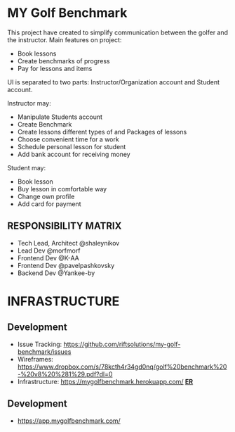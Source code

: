 # MY Golf Benchmark  

This project have created to simplify communication between the golfer and the instructor.
Main features on project:
* Book lessons
* Create benchmarks of progress
* Pay for lessons and items

UI is separated to two parts: Instructor/Organization account and Student account.

Instructor may:
* Manipulate Students account
* Create Benchmark
* Create lessons different types of and Packages of lessons
* Choose convenient time for a work
* Schedule personal lesson for student
* Add bank account for receiving money

Student may: 
* Book lesson 
* Buy lesson in comfortable way
* Change own profile
* Add card for payment

RESPONSIBILITY MATRIX
---------------------
- Tech Lead, Architect @shaleynikov
- Lead Dev @morfmorf
- Frontend Dev @K-AA
- Frontend Dev @pavelpashkovsky
- Backend Dev @Yankee-by

# INFRASTRUCTURE
## Development

 - Issue Tracking: https://github.com/riftsolutions/my-golf-benchmark/issues
 - Wireframes: https://www.dropbox.com/s/78kcth4r34gd0nq/golf%20benchmark%20-%20v8%20%281%29.pdf?dl=0
 - Infrastructure: https://mygolfbenchmark.herokuapp.com/
 [**ER**](docs/outernets/ER.md)
## Development
 - https://app.mygolfbenchmark.com/




